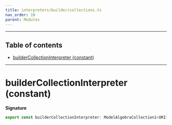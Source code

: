 ```yaml
---
title: interpreters/builder/collections.ts
nav_order: 10
parent: Modules
---
```


---

<h2 class="text-delta">Table of contents</h2>

- [builderCollectionInterpreter (constant)](#buildercollectioninterpreter-constant)

---

# builderCollectionInterpreter (constant)

**Signature**

```ts
export const builderCollectionInterpreter: ModelAlgebraCollection1<URI> = ...
```
